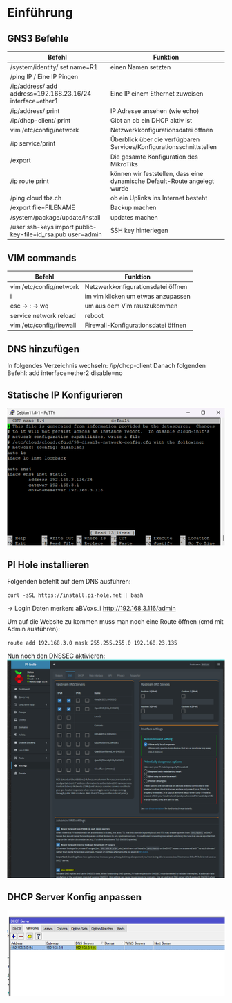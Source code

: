 # Einführung

## GNS3 Befehle

| Befehl | Funktion |
| ---- | ---- |
| /system/identity/ set name=R1 | einen Namen setzten |
| /ping IP / Eine IP Pingen |
| /ip/address/ add address=192.168.23.16/24 interface=ether1 | Eine IP einem Ethernet zuweisen |
| /ip/address/ print | IP Adresse ansehen (wie echo) |
| /ip/dhcp-client/ print | Gibt an ob ein DHCP aktiv ist |
| vim /etc/config/network | Netzwerkkonfigurationsdatei öffnen |
| /ip service/print | Überblick über die verfügbaren Services/Konfigurationsschnittstellen |
| /export | Die gesamte Konfiguration des MikroTiks |
| /ip route print | können wir feststellen, dass eine dynamische Default-Route angelegt wurde |
| /ping cloud.tbz.ch | ob ein Uplinks ins Internet besteht |
| /export file=FILENAME | Backup machen |
| /system/package/update/install | updates machen |
| /user ssh-keys import public-key-file=id_rsa.pub user=admin | SSH key hinterlegen |

## VIM commands

| Befehl | Funktion |
| ---- | ---- |
| vim /etc/config/network | Netzwerkkonfigurationsdatei öffnen |
| i | im vim klicken um etwas anzupassen |
| esc -> : -> wq | um aus dem Vim rauszukommen |
| service network reload | reboot |
| vim /etc/config/firewall | Firewall-Konfigurationsdatei öffnen |

## DNS hinzufügen

In folgendes Verzeichnis wechseln: /ip/dhcp-client 
Danach folgenden Befehl: add interface=ether2 disable=no


## Statische IP Konfigurieren

![konfigfile](image.png)

## PI Hole installieren

Folgenden befehlt auf dem DNS ausführen:

`curl -sSL https://install.pi-hole.net | bash`

-> Login Daten merken: 
aBVoxs_i
http://192.168.3.116/admin

Um auf die Website zu kommen muss man noch eine Route öffnen (cmd mit Admin ausführen):

`route add 192.168.3.0 mask 255.255.255.0 192.168.23.135`

Nun noch den DNSSEC aktivieren:
![PI-Hole](image-1.png)

## DHCP Server Konfig anpassen

![DHCP Anpassung](image-2.png)